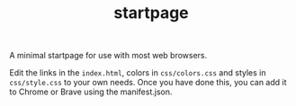 <div align='center'>
    <h1>startpage</h1><br>
</div>

A minimal startpage for use with most web browsers.

Edit the links in the `index.html`, colors in `css/colors.css` and styles in `css/style.css` to your own needs. Once you have done this, you can add it to Chrome or Brave using the manifest.json.
